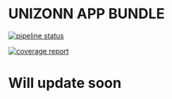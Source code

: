 # UNIZONN APP BUNDLE
[![pipeline status](https://gitlab.com/rexraphael/unizonn/badges/master/pipeline.svg)](https://gitlab.com/rexraphael/unizonn/commits/master)

[![coverage report](https://gitlab.com/rexraphael/unizonn/badges/master/coverage.svg)](https://gitlab.com/rexraphael/unizonn/commits/master)

# Will update soon